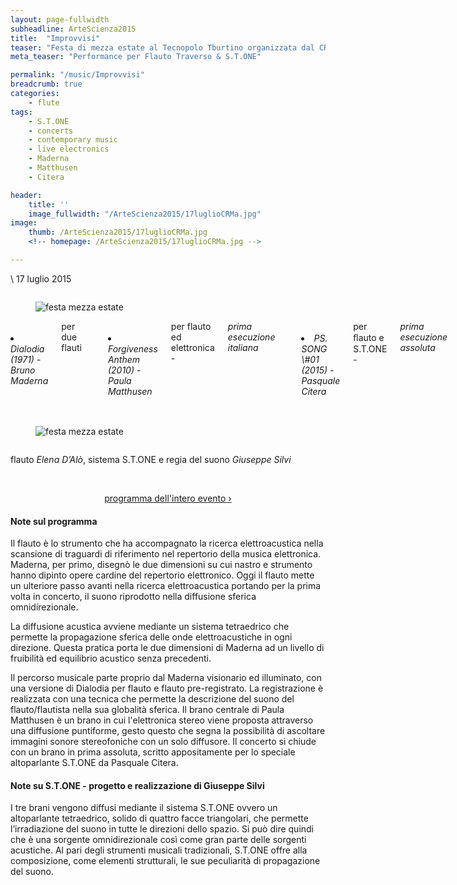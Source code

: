 ```yaml
---
layout: page-fullwidth
subheadline: ArteScienza2015
title:  "Improvvisi"
teaser: "Festa di mezza estate al Tecnopolo Tburtino organizzata dal CRM - Centro Ricerche Musicali: performance per Flauto Traverso & S.T.ONE - Elettronica Sferica Omnidirezionale"
meta_teaser: "Performance per Flauto Traverso & S.T.ONE"

permalink: "/music/Improvvisi"
breadcrumb: true
categories:
    - flute
tags:
    - S.T.ONE
    - concerts
    - contemporary music
    - live electronics
    - Maderna
    - Matthusen
    - Citera

header:
    title: ''
    image_fullwidth: "/ArteScienza2015/17luglioCRMa.jpg"
image:
    thumb: /ArteScienza2015/17luglioCRMa.jpg
    <!-- homepage: /ArteScienza2015/17luglioCRMa.jpg -->

---
```

\\
17 luglio 2015

<div class="medium-3 columns">
<figure>
  <img src="{{ site.url }}/images/ArteScienza2015/17luglioCRM1.jpg" alt="festa mezza estate">
</figure>
</div>

<div class="medium-6 columns">
<h6><li> Dialodia (1971) - <em>Bruno Maderna</em></li></h6>
per due flauti
<p></br></p>

<h6><li> Forgiveness Anthem (2010) - <em>Paula Matthusen</em></li></h6>
per flauto ed elettronica - <em>prima esecuzione italiana</em>
<p></br></p>

<h6><li> PS. SONG \#01 (2015) - <em>Pasquale Citera</em></li></h6>
per ﬂauto e S.T.ONE - <em>prima esecuzione assoluta</em>
</div>

<div class="medium-3 columns">
<figure>
  <img src="{{ site.url }}/images/ArteScienza2015/17luglioCRM2.JPG" alt="festa mezza estate">
</figure>
</div>

flauto *Elena D’Alò*, sistema S.T.ONE e regia del suono *Giuseppe Silvi*

<p></br></p>

<p align="center">
<a class="radius button small" href="http://www.artescienza.info/asnew/index.php?option=com_content&view=article&id=203:fgtecnopolo-parco-tecnologico-tiburtino&catid=70:eventi&Itemid=53" target="_blank">programma dell'intero evento ›</a>
</p>

#### Note sul programma
<p>Il flauto è lo strumento che ha accompagnato la ricerca elettroacustica nella scansione di traguardi di riferimento nel repertorio della musica elettronica. Maderna, per primo, disegnò le due dimensioni su cui nastro e strumento hanno dipinto opere cardine del repertorio elettronico.
Oggi il flauto mette un ulteriore passo avanti nella ricerca elettroacustica portando per la prima volta in concerto, il suono riprodotto nella diffusione sferica omnidirezionale.</p>

<p>La diffusione acustica avviene mediante un sistema tetraedrico che permette la propagazione sferica delle onde elettroacustiche in ogni direzione. Questa pratica porta le due dimensioni di Maderna ad un livello di fruibilità ed equilibrio acustico senza precedenti.</p>

<p>Il percorso musicale parte proprio dal Maderna visionario ed illuminato, con una versione di Dialodia per flauto e flauto pre-registrato. La registrazione è realizzata con una tecnica che permette la descrizione del suono del flauto/flautista nella sua globalità sferica. Il brano centrale di Paula Matthusen è un brano in cui l'elettronica stereo viene proposta attraverso una diffusione puntiforme, gesto questo che segna la possibilità di ascoltare immagini sonore stereofoniche con un solo diffusore. Il concerto si chiude con un brano in prima assoluta, scritto appositamente per lo speciale altoparlante S.T.ONE da Pasquale Citera.</p>


#### Note su S.T.ONE - progetto e realizzazione di Giuseppe Silvi
<p>I tre brani vengono diffusi mediante il sistema S.T.ONE ovvero un altoparlante tetraedrico, solido di quattro facce triangolari, che permette l’irradiazione del suono in tutte le direzioni dello spazio. Si può dire quindi che è una sorgente omnidirezionale così come gran parte delle sorgenti acustiche. Al pari degli strumenti musicali tradizionali, S.T.ONE offre alla composizione, come elementi strutturali, le sue peculiarità di propagazione del suono.</p>
